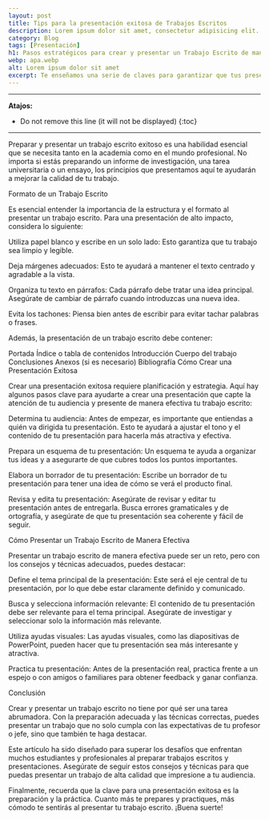 ```yaml
---
layout: post
title: Tips para la presentación exitosa de Trabajos Escritos
description: Lorem ipsum dolor sit amet, consectetur adipisicing elit. Eum officia sit cupiditate cum deleniti voluptate quia iste voluptatum fuga suscipit obcaecati
category: Blog
tags: [Presentación]
h1: Pasos estratégicos para crear y presentar un Trabajo Escrito de manera exitosa
webp: apa.webp
alt: Lorem ipsum dolor sit amet
excerpt: Te enseñamos una serie de claves para garantizar que tus presentaciones escritas sean coherentes, atractivas y efectivas.
---
```

-----

**Atajos:**
* Do not remove this line (it will not be displayed)
{:toc}

-----

Preparar y presentar un trabajo escrito exitoso es una habilidad esencial que se necesita tanto en la academia como en el mundo profesional.  No importa si estás preparando un informe de investigación, una tarea universitaria o un ensayo, los principios que presentamos aquí te ayudarán a mejorar la calidad de tu trabajo.

Formato de un Trabajo Escrito

Es esencial entender la importancia de la estructura y el formato al presentar un trabajo escrito. Para una presentación de alto impacto, considera lo siguiente:

Utiliza papel blanco y escribe en un solo lado: Esto garantiza que tu trabajo sea limpio y legible.

Deja márgenes adecuados: Esto te ayudará a mantener el texto centrado y agradable a la vista.

Organiza tu texto en párrafos: Cada párrafo debe tratar una idea principal. Asegúrate de cambiar de párrafo cuando introduzcas una nueva idea.

Evita los tachones: Piensa bien antes de escribir para evitar tachar palabras o frases.

Además, la presentación de un trabajo escrito debe contener:

Portada
Índice o tabla de contenidos
Introducción
Cuerpo del trabajo
Conclusiones
Anexos (si es necesario)
Bibliografía
Cómo Crear una Presentación Exitosa

Crear una presentación exitosa requiere planificación y estrategia. Aquí hay algunos pasos clave para ayudarte a crear una presentación que capte la atención de tu audiencia y presente de manera efectiva tu trabajo escrito:

Determina tu audiencia: Antes de empezar, es importante que entiendas a quién va dirigida tu presentación. Esto te ayudará a ajustar el tono y el contenido de tu presentación para hacerla más atractiva y efectiva.

Prepara un esquema de tu presentación: Un esquema te ayuda a organizar tus ideas y a asegurarte de que cubres todos los puntos importantes.

Elabora un borrador de tu presentación: Escribe un borrador de tu presentación para tener una idea de cómo se verá el producto final.

Revisa y edita tu presentación: Asegúrate de revisar y editar tu presentación antes de entregarla. Busca errores gramaticales y de ortografía, y asegúrate de que tu presentación sea coherente y fácil de seguir.

Cómo Presentar un Trabajo Escrito de Manera Efectiva

Presentar un trabajo escrito de manera efectiva puede ser un reto, pero con los consejos y técnicas adecuados, puedes destacar:

Define el tema principal de la presentación: Este será el eje central de tu presentación, por lo que debe estar claramente definido y comunicado.

Busca y selecciona información relevante: El contenido de tu presentación debe ser relevante para el tema principal. Asegúrate de investigar y seleccionar solo la información más relevante.

Utiliza ayudas visuales: Las ayudas visuales, como las diapositivas de PowerPoint, pueden hacer que tu presentación sea más interesante y atractiva.

Practica tu presentación: Antes de la presentación real, practica frente a un espejo o con amigos o familiares para obtener feedback y ganar confianza.

Conclusión

Crear y presentar un trabajo escrito no tiene por qué ser una tarea abrumadora. Con la preparación adecuada y las técnicas correctas, puedes presentar un trabajo que no solo cumpla con las expectativas de tu profesor o jefe, sino que también te haga destacar.

Este artículo ha sido diseñado para superar los desafíos que enfrentan muchos estudiantes y profesionales al preparar trabajos escritos y presentaciones. Asegúrate de seguir estos consejos y técnicas para que puedas presentar un trabajo de alta calidad que impresione a tu audiencia.

Finalmente, recuerda que la clave para una presentación exitosa es la preparación y la práctica. Cuanto más te prepares y practiques, más cómodo te sentirás al presentar tu trabajo escrito. ¡Buena suerte!
